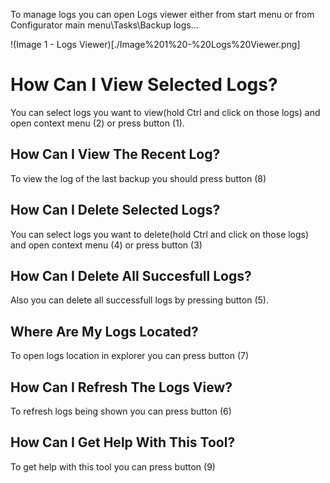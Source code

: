 To manage logs you can open Logs viewer either from start menu or from Configurator main menu\Tasks\Backup logs...

!(Image 1 - Logs Viewer)[./Image%201%20-%20Logs%20Viewer.png]

# How Can I View Selected Logs?
You can select logs you want to view(hold Ctrl and click on those logs) and open context menu (2) or press button (1).

## How Can I View The Recent Log?
To view the log of the last backup you should press button (8)

## How Can I Delete Selected Logs?
You can select logs you want to delete(hold Ctrl and click on those logs) and open context menu (4) or press button (3)

## How Can I Delete All Succesfull Logs?
Also you can delete all successfull logs by pressing button (5).

## Where Are My Logs Located?
To open logs location in explorer you can press button (7)

## How Can I Refresh The Logs View?
To refresh logs being shown you can press button (6)

## How Can I Get Help With This Tool?
To get help with this tool you can press button (9)
